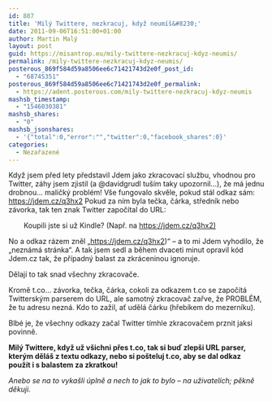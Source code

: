 ```yaml
---
id: 887
title: 'Milý Twittere, nezkracuj, když neumíš&#8230;'
date: 2011-09-06T16:51:00+01:00
author: Martin Malý
layout: post
guid: https://misantrop.eu/mily-twittere-nezkracuj-kdyz-neumis/
permalink: /mily-twittere-nezkracuj-kdyz-neumis/
posterous_869f584d59a8506ee6c71421743d2e0f_post_id:
  - "68745351"
posterous_869f584d59a8506ee6c71421743d2e0f_permalink:
  - https://adent.posterous.com/mily-twittere-nezkracuj-kdyz-neumis
mashsb_timestamp:
  - "1546030381"
mashsb_shares:
  - "0"
mashsb_jsonshares:
  - '{"total":0,"error":"","twitter":0,"facebook_shares":0}'
categories:
  - Nezařazené
---
```

Když jsem před lety představil Jdem jako zkracovací službu, vhodnou pro Twitter, záhy jsem zjistil (a @davidgrudl tuším taky upozornil&#8230;), že má jednu drobnou&#8230; maličký problém! Vše fungovalo skvěle, pokud stál odkaz sám: <https://jdem.cz/q3hx2> Pokud za ním byla tečka, čárka, středník nebo závorka, tak ten znak Twitter započítal do URL:

<p style="padding-left: 30px">
  Koupili jste si už Kindle? (Např. na <a href="https://jdem.cz/q3hx2)">https://jdem.cz/q3hx2)</a>
</p>

No a odkaz rázem zněl &#8222;https://jdem.cz/q3hx2)&#8220; &#8211; a to mi Jdem vyhodilo, že &#8222;neznámá stránka&#8220;. A tak jsem sedl a během dvaceti minut opravil kód Jdem.cz tak, že případný balast za zkráceninou ignoruje.

Dělají to tak snad všechny zkracovače.

Kromě t.co&#8230; závorka, tečka, čárka, cokoli za odkazem t.co se započítá Twitterským parserem do URL, ale samotný zkracovač zařve, že PROBLÉM, že tu adresu nezná. Kdo to zažil, ať udělá čárku (hřebíkem do mezerníku).

Blbé je, že všechny odkazy začal Twitter tímhle zkracovačem prznit jaksi povinně.

**Milý Twittere, když už všichni přes t.co, tak si buď zlepši URL parser, kterým děláš z textu odkazy, nebo si pošteluj t.co, aby se dal odkaz použít i s balastem za zkratkou!**

_Anebo se na to vykašli úplně a nech to jak to bylo &#8211; na uživatelích; pěkně děkuji._